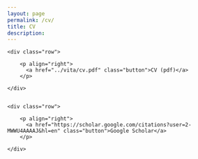```yaml
---
layout: page
permalink: /cv/
title: CV
description: 
---
```



  <div class="docs-section">

    <div class="row">

        <p align="right">
          <a href="../vita/cv.pdf" class="button">CV (pdf)</a>
        </p>

    </div>
    
    
    <div class="row">

        <p align="right">
          <a href="https://scholar.google.com/citations?user=2-MWWU4AAAAJ&hl=en" class="button">Google Scholar</a>
        </p>

    </div>
    

  </div>
